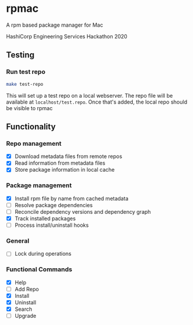 # rpmac
A rpm based package manager for Mac

HashiCorp Engineering Services Hackathon 2020

## Testing

### Run test repo

```bash
make test-repo
```

This will set up a test repo on a local webserver.  The repo file will be available at `localhost/test.repo`. Once that's added, the local repo should be visible to rpmac

## Functionality

### Repo management
- [x] Download metadata files from remote repos
- [x] Read information from metadata files
- [x] Store package information in local cache

### Package management
- [x] Install rpm file by name from cached metadata
- [ ] Resolve package dependencies
- [ ] Reconcile dependency versions and dependency graph
- [x] Track installed packages
- [ ] Process install/uninstall hooks

### General
- [ ] Lock during operations

### Functional Commands
- [x] Help
- [ ] Add Repo
- [x] Install
- [x] Uninstall
- [x] Search
- [ ] Upgrade
